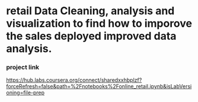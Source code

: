 # retail Data Cleaning, analysis and visualization to find how to imporove the sales deployed improved data analysis.
### project link
https://hub.labs.coursera.org/connect/sharedxxhbplzf?forceRefresh=false&path=%2Fnotebooks%2Fonline_retail.ipynb&isLabVersioning=file-prep
